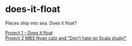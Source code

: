 does-it-float
=============
Places ship into sea. Does it float?

[Project 1 - Does it float](https://github.com/troy-harris-oz/does-it-float/wiki/Project-1---Does-it-float)   
[Project 2 MBS Nyan catz and "Don't hate on Scala study!"](https://github.com/troy-harris-oz/does-it-float/wiki/Project-2---MSW---Nyan-catz-and-%22Don't-hate-on-Scala-study!%22)


